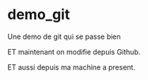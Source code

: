 demo_git
========

Une demo de git qui se passe bien

ET maintenant on modifie depuis Github.

ET aussi depuis ma machine a present.
